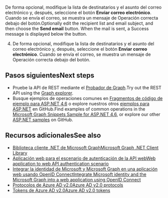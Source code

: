 <span data-ttu-id="be991-p116">De forma opcional, modifique la lista de destinatarios y el asunto del correo electrónico y, después, seleccione el botón **Enviar correo electrónico**. Cuando se envía el correo, se muestra un mensaje de Operación correcta debajo del botón.</span><span class="sxs-lookup"><span data-stu-id="be991-p116">Optionally edit the recipient list and email subject, and then choose the **Send email** button. When the mail is sent, a Success message is displayed below the button.</span></span>

4. De forma opcional, modifique la lista de destinatarios y el asunto del correo electrónico y, después, seleccione el botón **Enviar correo electrónico**. Cuando se envía el correo, se muestra un mensaje de Operación correcta debajo del botón.


## <span data-ttu-id="be991-171">Pasos siguientes</span><span class="sxs-lookup"><span data-stu-id="be991-171">Next steps</span></span>
<a id="next-steps" class="xliff"></a>
- <span data-ttu-id="be991-172">Pruebe la API de REST mediante el [Probador de Graph](https://graph.microsoft.io/graph-explorer).</span><span class="sxs-lookup"><span data-stu-id="be991-172">Try out the REST API using the [Graph explorer](https://graph.microsoft.io/graph-explorer).</span></span>
- <span data-ttu-id="be991-173">Busque ejemplos de operaciones comunes en [Fragmentos de código de ejemplo para ASP.NET 4.6](https://github.com/microsoftgraph/aspnet-snippets-sample) o explore nuestros otros [ejemplos para ASP.NET](http://aka.ms/aspnetgraphsamples) en GitHub.</span><span class="sxs-lookup"><span data-stu-id="be991-173">Find examples of common operations in the [Microsoft Graph Snippets Sample for ASP.NET 4.6](https://github.com/microsoftgraph/aspnet-snippets-sample), or explore our other [ASP.NET samples](http://aka.ms/aspnetgraphsamples) on GitHub.</span></span>

## <span data-ttu-id="be991-174">Recursos adicionales</span><span class="sxs-lookup"><span data-stu-id="be991-174">See also</span></span>
<a id="see-also" class="xliff"></a>
- [<span data-ttu-id="be991-175">Biblioteca cliente .NET de Microsoft Graph</span><span class="sxs-lookup"><span data-stu-id="be991-175">Microsoft Graph .NET Client Library</span></span>](https://github.com/microsoftgraph/msgraph-sdk-dotnet)
- [<span data-ttu-id="be991-176">Aplicación web para el escenario de autenticación de la API web</span><span class="sxs-lookup"><span data-stu-id="be991-176">Web application to web API authentication scenario</span></span>](https://azure.microsoft.com/en-us/documentation/articles/active-directory-authentication-scenarios/#web-application-to-web-api)
- [<span data-ttu-id="be991-177">Integrar la identidad de Microsoft y Microsoft Graph en una aplicación web usando OpenID Connect</span><span class="sxs-lookup"><span data-stu-id="be991-177">Integrate Microsoft identity and the Microsoft Graph into a web application using OpenID Connect</span></span>](https://azure.microsoft.com/en-us/documentation/samples/active-directory-dotnet-webapp-openidconnect-v2/)
- [<span data-ttu-id="be991-178">Protocolos de Azure AD v2.0</span><span class="sxs-lookup"><span data-stu-id="be991-178">Azure AD v2.0 protocols</span></span>](https://azure.microsoft.com/en-us/documentation/articles/active-directory-v2-protocols/)
- [<span data-ttu-id="be991-179">Tokens de Azure AD v2.0</span><span class="sxs-lookup"><span data-stu-id="be991-179">Azure AD v2.0 tokens</span></span>](https://azure.microsoft.com/en-us/documentation/articles/active-directory-v2-tokens/)
